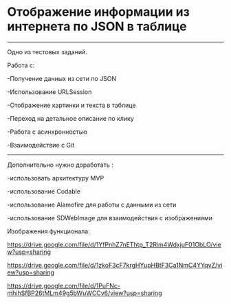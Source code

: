 # Отображение информации из интернета по JSON в таблице

*******************************************************

Одно из тестовых заданий.

Работа с:

-Получение данных из сети по JSON

-Использование URLSession

-Отображение картинки и текста в таблице

-Переход на детальное описание по клику

-Работа с асинхронностью

-Взаимодействие с Git

********************************************************

Дополнительно нужно доработать :

-использовать архитектуру MVP

-использование Codable

-использование Alamofire для работы с данными из сети

-использование SDWebImage для взаимодействия с изображениями 

Изображения функционала:

https://drive.google.com/file/d/1YfPnhZ7nEThtp_T2Rim4WdxjuF01ObLO/view?usp=sharing

https://drive.google.com/file/d/1zkoF3cF7krgHYupHBtF3Ca1NmC4YYqvZ/view?usp=sharing

https://drive.google.com/file/d/1PuFNc-mhihSfBP26tMLm49g5bWuWCCv6/view?usp=sharing

